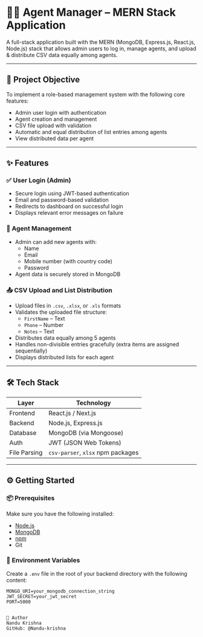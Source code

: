 # 🧑‍💼 Agent Manager – MERN Stack Application

A full-stack application built with the MERN (MongoDB, Express.js, React.js, Node.js) stack that allows admin users to log in, manage agents, and upload & distribute CSV data equally among agents.

---

## 🧠 Project Objective

To implement a role-based management system with the following core features:

- Admin user login with authentication
- Agent creation and management
- CSV file upload with validation
- Automatic and equal distribution of list entries among agents
- View distributed data per agent

---

## ✨ Features

### ✅ User Login (Admin)
- Secure login using JWT-based authentication
- Email and password-based validation
- Redirects to dashboard on successful login
- Displays relevant error messages on failure

### 🧾 Agent Management
- Admin can add new agents with:
  - Name
  - Email
  - Mobile number (with country code)
  - Password
- Agent data is securely stored in MongoDB

### 📤 CSV Upload and List Distribution
- Upload files in `.csv`, `.xlsx`, or `.xls` formats
- Validates the uploaded file structure:
  - `FirstName` – Text
  - `Phone` – Number
  - `Notes` – Text
- Distributes data equally among 5 agents
- Handles non-divisible entries gracefully (extra items are assigned sequentially)
- Displays distributed lists for each agent

---

## 🛠️ Tech Stack

| Layer       | Technology       |
|-------------|------------------|
| Frontend    | React.js / Next.js |
| Backend     | Node.js, Express.js |
| Database    | MongoDB (via Mongoose) |
| Auth        | JWT (JSON Web Tokens) |
| File Parsing| `csv-parser`, `xlsx` npm packages |

---

## ⚙️ Getting Started

### 📦 Prerequisites
Make sure you have the following installed:

- [Node.js](https://nodejs.org/)
- [MongoDB](https://www.mongodb.com/)
- [npm](https://www.npmjs.com/)
- Git

### 🔐 Environment Variables
Create a `.env` file in the root of your backend directory with the following content:

```env
MONGO_URI=your_mongodb_connection_string
JWT_SECRET=your_jwt_secret
PORT=5000


👤 Author
Nandu Krishna
GitHub: @Nandu-krishna
